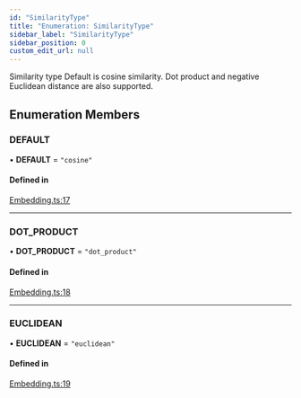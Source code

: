 ```yaml
---
id: "SimilarityType"
title: "Enumeration: SimilarityType"
sidebar_label: "SimilarityType"
sidebar_position: 0
custom_edit_url: null
---
```


Similarity type
Default is cosine similarity. Dot product and negative Euclidean distance are also supported.

## Enumeration Members

### DEFAULT

• **DEFAULT** = ``"cosine"``

#### Defined in

[Embedding.ts:17](https://github.com/run-llama/LlamaIndexTS/blob/main/packages/core/src/Embedding.ts#L17)

___

### DOT\_PRODUCT

• **DOT\_PRODUCT** = ``"dot_product"``

#### Defined in

[Embedding.ts:18](https://github.com/run-llama/LlamaIndexTS/blob/main/packages/core/src/Embedding.ts#L18)

___

### EUCLIDEAN

• **EUCLIDEAN** = ``"euclidean"``

#### Defined in

[Embedding.ts:19](https://github.com/run-llama/LlamaIndexTS/blob/main/packages/core/src/Embedding.ts#L19)
